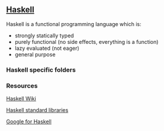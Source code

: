## [Haskell](https://www.haskell.org/)

Haskell is a functional programming language which is:
* strongly statically typed
* purely functional (no side effects, everything is a function)
* lazy evaluated (not eager)
* general purpose

### Haskell specific folders



### Resources

[Haskell Wiki](https://wiki.haskell.org/Haskell)

[Haskell standard libraries](https://downloads.haskell.org/~ghc/latest/docs/html/libraries/)  

[Google for Haskell](https://hoogle.haskell.org/)